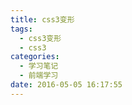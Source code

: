 ```yaml
---
title: css3变形
tags:
  - css3变形
  - css3
categories:
  - 学习笔记
  - 前端学习
date: 2016-05-05 16:17:55
---
```

